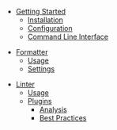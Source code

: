 <!-- Getting Started -->

- [Getting Started](getting-started/)
  - [Installation](getting-started/installation.md)
  - [Configuration](getting-started/configuration.md)
  - [Command Line Interface](getting-started/cli.md)

<!-- Formatter -->

- [Formatter](formatter/)
  - [Usage](formatter/usage.md)
  - [Settings](formatter/settings.md)

<!-- Linter -->

- [Linter](linter/)
  - [Usage](linter/usage.md)
  - [Plugins](linter/plugins/)
    - [Analysis](linter/plugins/analysis.md)
    - [Best Practices](linter/plugins/best-practices.md)

<!-- Contributing -->
<!--

- [Contributing](contributing/)
  - [Development Guide](contributing/development.md)
  - [Testing Guide](contributing/testing.md)
-->

<!-- FAQ -->
<!--
- [FAQ](faq/)
  - [Troubleshooting](faq/troubleshooting.md)
-->
